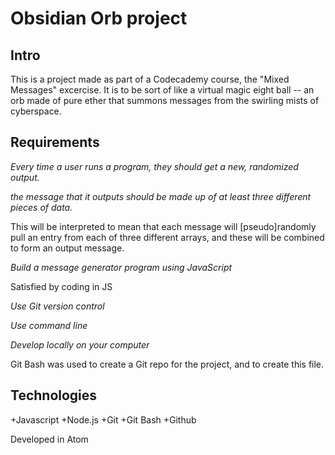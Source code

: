 Obsidian Orb project
====================

Intro
-----

This is a project made as part of a Codecademy course, the "Mixed Messages" excercise.
It is to be sort of like a virtual magic eight ball -- an orb made of pure ether that summons messages from the swirling mists of cyberspace.

Requirements
------------

_Every time a user runs a program, they should get a new, randomized output._

_the message that it outputs should be made up of at least three different pieces of data._

This will be interpreted to mean that each message will [pseudo]randomly pull an entry from each of three different arrays, and these will be combined to form an output message.

_Build a message generator program using JavaScript_

Satisfied by coding in JS

_Use Git version control_

_Use command line_

_Develop locally on your computer_

Git Bash was used to create a Git repo for the project, and to create this file.

Technologies
------------

+Javascript
+Node.js
+Git
+Git Bash
+Github

Developed in Atom







